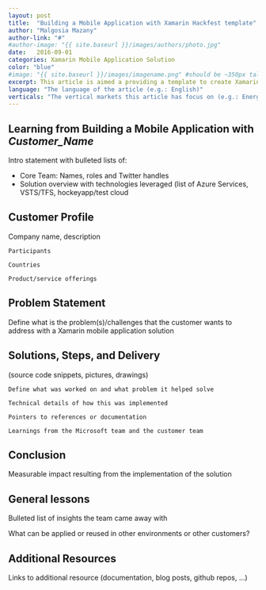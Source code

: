 ```yaml
---
layout: post
title:  "Building a Mobile Application with Xamarin Hackfest template"
author: "Malgosia Mazany"
author-link: "#"
#author-image: "{{ site.baseurl }}/images/authors/photo.jpg"
date:   2016-09-01
categories: Xamarin Mobile Application Solution
color: "blue"
#image: "{{ site.baseurl }}/images/imagename.png" #should be ~350px tall
excerpt: This article is aimed a providing a template to create Xamarin Hackfest articles.
language: "The language of the article (e.g.: English)"
verticals: "The vertical markets this article has focus on (e.g.: Energy, Manufacturing, Transportation & Logistics, Smart Cities, Agricultural, Environmental, Healthcare, Retail)"
---
```


## Learning from Building a Mobile Application with *Customer_Name* ##

Intro statement with bulleted lists of:

- Core Team: Names, roles and Twitter handles 
- Solution overview with technologies leveraged (list of Azure Services, VSTS/TFS, hockeyapp/test cloud
 
## Customer Profile ##
Company name, description


	Participants

	Countries

	Product/service offerings



 
## Problem Statement ##


Define what is the problem(s)/challenges that the customer wants to address with a Xamarin mobile application solution


 
## Solutions, Steps, and Delivery ##


(source code snippets, pictures, drawings)

	Define what was worked on and what problem it helped solve

	Technical details of how this was implemented
	
	Pointers to references or documentation 
	
	Learnings from the Microsoft team and the customer team
 
## Conclusion ##

Measurable impact resulting from the implementation of the solution



## General lessons ##
Bulleted list of insights the team came away with

What can be applied or reused in other environments or other customers?

## Additional Resources ##
Links to additional resource (documentation, blog posts, github repos, ...)
